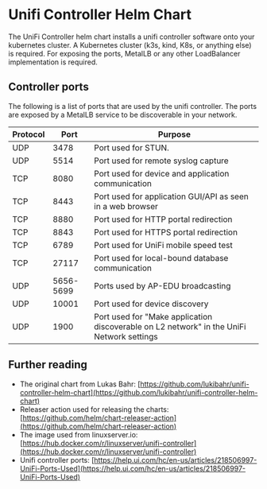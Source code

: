 # Unifi Controller Helm Chart

The UniFi Controller helm chart installs a unifi controller software onto your kubernetes cluster. A Kubernetes cluster (k3s, kind, K8s, or anything else) is required. For exposing the ports, MetalLB or any other LoadBalancer implementation is required.

## Controller ports

The following is a list of ports that are used by the unifi controller. The ports are exposed by a MetalLB service to be discoverable in your network.

|Protocol|Port|Purpose|
|--|--|--|
|UDP|3478|Port used for STUN.|
|UDP|5514|Port used for remote syslog capture|
|TCP|8080|Port used for device and application communication|
|TCP|8443|Port used for application GUI/API as seen in a web browser|
|TCP|8880|Port used for HTTP portal redirection|
|TCP|8843|Port used for HTTPS portal redirection|
|TCP|6789|Port used for UniFi mobile speed test|
|TCP|27117|Port used for local-bound database communication|
|UDP|5656-5699|Ports used by AP-EDU broadcasting|
|UDP|10001|Port used for device discovery|
|UDP|1900|Port used for "Make application discoverable on L2 network" in the UniFi Network settings|

## Further reading

- The original chart from Lukas Bahr: [https://github.com/lukibahr/unifi-controller-helm-chart](https://github.com/lukibahr/unifi-controller-helm-chart)
- Releaser action used for releasing the charts: [https://github.com/helm/chart-releaser-action](https://github.com/helm/chart-releaser-action)
- The image used from linuxserver.io: [https://hub.docker.com/r/linuxserver/unifi-controller](https://hub.docker.com/r/linuxserver/unifi-controller)
- Unifi controller ports: [https://help.ui.com/hc/en-us/articles/218506997-UniFi-Ports-Used](https://help.ui.com/hc/en-us/articles/218506997-UniFi-Ports-Used)

